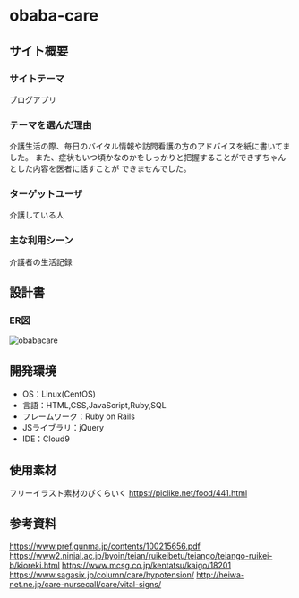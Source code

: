 # obaba-care

## サイト概要
### サイトテーマ
ブログアプリ

### テーマを選んだ理由
介護生活の際、毎日のバイタル情報や訪問看護の方のアドバイスを紙に書いてました。
また、症状もいつ頃かなのかをしっかりと把握することができずちゃんとした内容を医者に話すことが
できませんでした。

### ターゲットユーザ
介護している人

### 主な利用シーン
介護者の生活記録

## 設計書
### ER図
![obabacare](https://user-images.githubusercontent.com/99533616/176627826-a9d951a5-04b8-4d2a-ba4e-993e6c332b73.jpg)


## 開発環境
- OS：Linux(CentOS)
- 言語：HTML,CSS,JavaScript,Ruby,SQL
- フレームワーク：Ruby on Rails
- JSライブラリ：jQuery
- IDE：Cloud9

## 使用素材
フリーイラスト素材のぴくらいく
https://piclike.net/food/441.html

## 参考資料
https://www.pref.gunma.jp/contents/100215656.pdf
https://www2.ninjal.ac.jp/byoin/teian/ruikeibetu/teiango/teiango-ruikei-b/kioreki.html
https://www.mcsg.co.jp/kentatsu/kaigo/18201
https://www.sagasix.jp/column/care/hypotension/
http://heiwa-net.ne.jp/care-nursecall/care/vital-signs/
